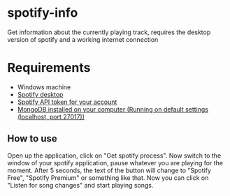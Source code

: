 # spotify-info
 Get information about the currently playing track, requires the desktop version of spotify and a working internet connection

# Requirements
- Windows machine
- [Spotify desktop](https://www.spotify.com/de/download/windows/)
- [Spotify API token for your account](https://developer.spotify.com/console/get-users-currently-playing-track/)
- [MongoDB installed on your computer (Running on default settings (localhost, port 27017))](https://www.mongodb.com/download-center/community)

## How to use
Open up the application, click on "Get spotify process". Now switch to the window of your spotify application, pause whatever you are playing for the moment. After 5 seconds, the text of the button will change to "Spotify Free", "Spotify Premium" or something like that.
Now you can click on "Listen for song changes" and start playing songs.